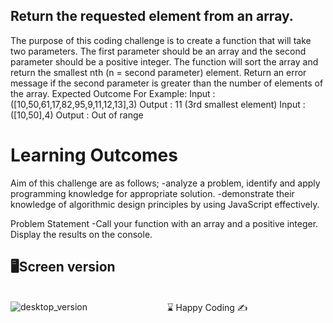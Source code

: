 ## Return the requested element from an array.

The purpose of this coding challenge is to create a function that will take two parameters. The first parameter
should be an array and the second parameter should be a positive integer. The function will sort the array and
return the smallest nth (n = second parameter) element. Return an error message if the second parameter is
greater than the number of elements of the array.
Expected Outcome
For Example:
Input : ([10,50,61,17,82,95,9,11,12,13],3)
Output : 11 (3rd smallest element)
Input : ([10,50],4)
Output : Out of range

# Learning Outcomes
Aim of this challenge are as follows;
 -analyze a problem, identify and apply programming knowledge for appropriate solution.
 -demonstrate their knowledge of algorithmic design principles by using JavaScript effectively.

Problem Statement
 -Call your function with an array and a positive integer. Display the results on the console.


## 🖥️Screen version
<br>
<img src="./array.jpg" align="left" alt="desktop_version">


<center> ⌛ Happy Coding  ✍ </center>

